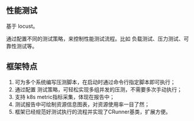 ## 性能测试

基于 locust。

通过配置不同的测试策略，来控制性能测试流程。比如 负载测试、压力测试、可靠性测试等。

## 框架特点

1. 可为多个系统编写压测脚本，在启动时通过命令行指定脚本即可执行；
2. 通过配置 测试策略，可轻松实现多组并发的压测，不需要多次手动执行；
3. 支持 k8s metric指标采集，体现在报告中；
4. 测试报告中可绘制资源信息图表，对资源使用率一目了然；
5. 框架已经规范好测试执行的流程并实现了CRunner基类，扩展方便。
